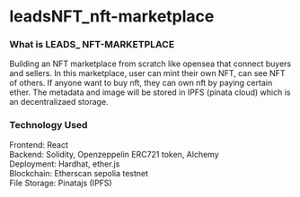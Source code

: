 # leadsNFT_nft-marketplace

<h3> What is LEADS_ NFT-MARKETPLACE
</h3>
<p>Building an NFT marketplace from scratch like opensea that connect buyers and sellers. In this marketplace, user can mint their own NFT, can see NFT of others. If anyone want to buy nft, they can own nft by paying certain ether. The metadata and image will be stored in IPFS (pinata cloud) which is an decentralizaed storage.  </p>

<h3> Technology Used </h3>
 <p>Frontend: React   <br>
Backend: Solidity, Openzeppelin ERC721 token, Alchemy <br>
Deployment:  Hardhat, ether.js <br>
Blockchain: Etherscan sepolia testnet <br>
 File Storage: Pinatajs (IPFS) <br> </p>
